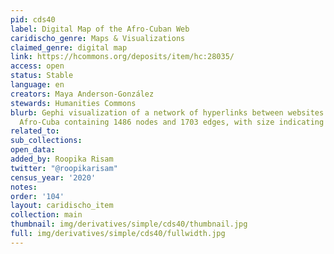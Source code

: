 ```yaml
---
pid: cds40
label: Digital Map of the Afro-Cuban Web
caridischo_genre: Maps & Visualizations
claimed_genre: digital map
link: https://hcommons.org/deposits/item/hc:28035/
access: open
status: Stable
language: en
creators: Maya Anderson-González
stewards: Humanities Commons
blurb: Gephi visualization of a network of hyperlinks between websites related to
  Afro-Cuba containing 1486 nodes and 1703 edges, with size indicating degree
related_to:
sub_collections:
open_data:
added_by: Roopika Risam
twitter: "@roopikarisam"
census_year: '2020'
notes:
order: '104'
layout: caridischo_item
collection: main
thumbnail: img/derivatives/simple/cds40/thumbnail.jpg
full: img/derivatives/simple/cds40/fullwidth.jpg
---
```

